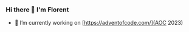 ### Hi there 👋 I'm Florent

- 🔭 I’m currently working on [https://adventofcode.com/](AOC 2023)

<!--
**Florent-Dentibiotic/Florent-Dentibiotic** is a ✨ _special_ ✨ repository because its `README.md` (this file) appears on your GitHub profile.

Here are some ideas to get you started:

- 🔭 I’m currently working on AOC 2023 : 
- 🌱 I’m currently learning ...
- 👯 I’m looking to collaborate on ...
- 🤔 I’m looking for help with ...
- 💬 Ask me about ...
- 📫 How to reach me: ...
- 😄 Pronouns: ...
- ⚡ Fun fact: ...
-->

